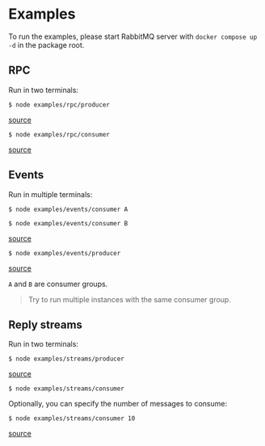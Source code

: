 # Examples

To run the examples, please start RabbitMQ server with `docker compose up -d` in the package root.

## RPC

Run in two terminals:

```shell
$ node examples/rpc/producer
```

[source](rpc/producer.js)

```shell
$ node examples/rpc/consumer
```

[source](rpc/consumer.js)

## Events

Run in multiple terminals:

```shell
$ node examples/events/consumer A
```

```shell
$ node examples/events/consumer B
```

[source](events/consumer.js)

```shell
$ node examples/events/producer
```

[source](events/producer.js)

`A` and `B` are consumer groups.

> Try to run multiple instances with the same consumer group.

## Reply streams

Run in two terminals:

```shell
$ node examples/streams/producer
```

[source](streams/producer.js)

```shell
$ node examples/streams/consumer
```

Optionally, you can specify the number of messages to consume:

```shell
$ node examples/streams/consumer 10 
```

[source](streams/consumer.js)
